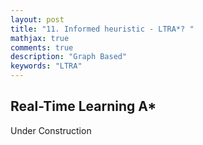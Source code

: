 ```yaml
---
layout: post
title: "11. Informed heuristic - LTRA*? "
mathjax: true
comments: true
description: "Graph Based"
keywords: "LTRA"
---  
```


## Real-Time Learning A*
Under Construction
